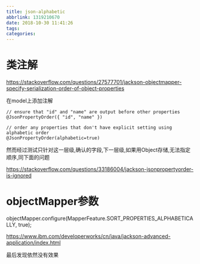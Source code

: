 ```yaml
---
title: json-alphabetic
abbrlink: 1319210670
date: 2018-10-30 11:41:26
tags:
categories:
---
```

# 类注解
https://stackoverflow.com/questions/27577701/jackson-objectmapper-specify-serialization-order-of-object-properties

在model上添加注解
```
// ensure that "id" and "name" are output before other properties
@JsonPropertyOrder({ "id", "name" })

// order any properties that don't have explicit setting using alphabetic order
@JsonPropertyOrder(alphabetic=true)
```
然而经过测试只针对这一层级,确认的字段,下一层级,如果用Object存储,无法指定顺序,同下面的问题

https://stackoverflow.com/questions/33186004/jackson-jsonpropertyorder-is-ignored

# objectMapper参数
objectMapper.configure(MapperFeature.SORT_PROPERTIES_ALPHABETICALLY, true);

https://www.ibm.com/developerworks/cn/java/jackson-advanced-application/index.html

最后发现依然没有效果